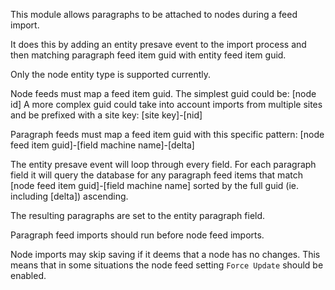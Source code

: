 This module allows paragraphs to be attached to nodes during a feed import.

It does this by adding an entity presave event to the import process and then
matching paragraph feed item guid with entity feed item guid.

Only the node entity type is supported currently.

Node feeds must map a feed item guid.
The simplest guid could be: [node id]
A more complex guid could take into account imports from multiple sites and
be prefixed with a site key: [site key]-[nid]

Paragraph feeds must map a feed item guid with this specific pattern:
[node feed item guid]-[field machine name]-[delta]

The entity presave event will loop through every field. For each paragraph
field it will query the database for any paragraph feed items that match
[node feed item guid]-[field machine name] sorted by the full guid (ie.
including [delta]) ascending.

The resulting paragraphs are set to the entity paragraph field.

Paragraph feed imports should run before node feed imports.

Node imports may skip saving if it deems that a node has no changes. This means
that in some situations the node feed setting `Force Update` should be enabled.
